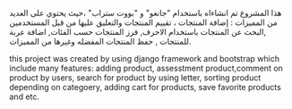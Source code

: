 هذا المشروع تم انشاءاه باستخدام "جانغو" و "بووت ستراب" ،حيث يحتوي على العديد من المميزات : إضافة المنتجات ، تقييم المنتجات والتعليق عليها من قبل المستخدمين ,البحث عن المنتجات باستخدام الاحرف, فرز المنتجات حسب الفئات, اضافة عربة للمنتجات , حفظ المنتجات المفضله وغيرها من المميزات.

this project was created by using django framework and bootstrap which include many features: adding product, assesstment product,comment on product by users, search for product by using letter, sorting product depending on categoery, adding cart for products, save favorite products and etc.

